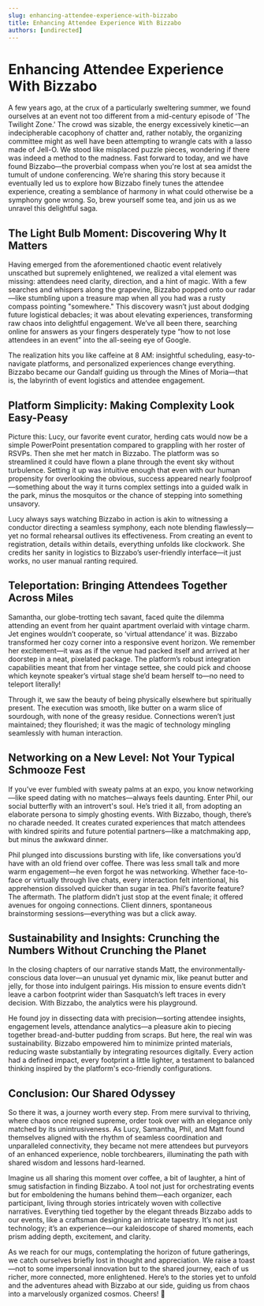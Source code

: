 ```yaml
---
slug: enhancing-attendee-experience-with-bizzabo
title: Enhancing Attendee Experience With Bizzabo
authors: [undirected]
---
```



# Enhancing Attendee Experience With Bizzabo

A few years ago, at the crux of a particularly sweltering summer, we found ourselves at an event not too different from a mid-century episode of 'The Twilight Zone.' The crowd was sizable, the energy excessively kinetic—an indecipherable cacophony of chatter and, rather notably, the organizing committee might as well have been attempting to wrangle cats with a lasso made of Jell-O. We stood like misplaced puzzle pieces, wondering if there was indeed a method to the madness. Fast forward to today, and we have found Bizzabo—the proverbial compass when you're lost at sea amidst the tumult of undone conferencing. We’re sharing this story because it eventually led us to explore how Bizzabo finely tunes the attendee experience, creating a semblance of harmony in what could otherwise be a symphony gone wrong. So, brew yourself some tea, and join us as we unravel this delightful saga.

## The Light Bulb Moment: Discovering Why It Matters

Having emerged from the aforementioned chaotic event relatively unscathed but supremely enlightened, we realized a vital element was missing: attendees need clarity, direction, and a hint of magic. With a few searches and whispers along the grapevine, Bizzabo popped onto our radar—like stumbling upon a treasure map when all you had was a rusty compass pointing "somewhere." This discovery wasn’t just about dodging future logistical debacles; it was about elevating experiences, transforming raw chaos into delightful engagement. We’ve all been there, searching online for answers as your fingers desperately type “how to not lose attendees in an event” into the all-seeing eye of Google.

The realization hits you like caffeine at 8 AM: insightful scheduling, easy-to-navigate platforms, and personalized experiences change everything. Bizzabo became our Gandalf guiding us through the Mines of Moria—that is, the labyrinth of event logistics and attendee engagement.

## Platform Simplicity: Making Complexity Look Easy-Peasy

Picture this: Lucy, our favorite event curator, herding cats would now be a simple PowerPoint presentation compared to grappling with her roster of RSVPs. Then she met her match in Bizzabo. The platform was so streamlined it could have flown a plane through the event sky without turbulence. Setting it up was intuitive enough that even with our human propensity for overlooking the obvious, success appeared nearly foolproof—something about the way it turns complex settings into a guided walk in the park, minus the mosquitos or the chance of stepping into something unsavory.

Lucy always says watching Bizzabo in action is akin to witnessing a conductor directing a seamless symphony, each note blending flawlessly—yet no formal rehearsal outlives its effectiveness. From creating an event to registration, details within details, everything unfolds like clockwork. She credits her sanity in logistics to Bizzabo’s user-friendly interface—it just works, no user manual ranting required.

## Teleportation: Bringing Attendees Together Across Miles

Samantha, our globe-trotting tech savant, faced quite the dilemma attending an event from her quaint apartment overlaid with vintage charm. Jet engines wouldn’t cooperate, so ‘virtual attendance’ it was. Bizzabo transformed her cozy corner into a responsive event horizon. We remember her excitement—it was as if the venue had packed itself and arrived at her doorstep in a neat, pixelated package. The platform’s robust integration capabilities meant that from her vintage settee, she could pick and choose which keynote speaker’s virtual stage she’d beam herself to—no need to teleport literally!

Through it, we saw the beauty of being physically elsewhere but spiritually present. The execution was smooth, like butter on a warm slice of sourdough, with none of the greasy residue. Connections weren’t just maintained; they flourished; it was the magic of technology mingling seamlessly with human interaction.

## Networking on a New Level: Not Your Typical Schmooze Fest

If you’ve ever fumbled with sweaty palms at an expo, you know networking—like speed dating with no matches—always feels daunting. Enter Phil, our social butterfly with an introvert's soul. He’s tried it all, from adopting an elaborate persona to simply ghosting events. With Bizzabo, though, there’s no charade needed. It creates curated experiences that match attendees with kindred spirits and future potential partners—like a matchmaking app, but minus the awkward dinner.

Phil plunged into discussions bursting with life, like conversations you’d have with an old friend over coffee. There was less small talk and more warm engagement—he even forgot he was networking. Whether face-to-face or virtually through live chats, every interaction felt intentional, his apprehension dissolved quicker than sugar in tea. Phil’s favorite feature? The aftermath. The platform didn’t just stop at the event finale; it offered avenues for ongoing connections. Client dinners, spontaneous brainstorming sessions—everything was but a click away.

## Sustainability and Insights: Crunching the Numbers Without Crunching the Planet

In the closing chapters of our narrative stands Matt, the environmentally-conscious data lover—an unusual yet dynamic mix, like peanut butter and jelly, for those into indulgent pairings. His mission to ensure events didn’t leave a carbon footprint wider than Sasquatch’s left traces in every decision. With Bizzabo, the analytics were his playground.

He found joy in dissecting data with precision—sorting attendee insights, engagement levels, attendance analytics—a pleasure akin to piecing together bread-and-butter pudding from scraps. But here, the real win was sustainability. Bizzabo empowered him to minimize printed materials, reducing waste substantially by integrating resources digitally. Every action had a defined impact, every footprint a little lighter, a testament to balanced thinking inspired by the platform's eco-friendly configurations.

## Conclusion: Our Shared Odyssey

So there it was, a journey worth every step. From mere survival to thriving, where chaos once reigned supreme, order took over with an elegance only matched by its unintrusiveness. As Lucy, Samantha, Phil, and Matt found themselves aligned with the rhythm of seamless coordination and unparalleled connectivity, they became not mere attendees but purveyors of an enhanced experience, noble torchbearers, illuminating the path with shared wisdom and lessons hard-learned.

Imagine us all sharing this moment over coffee, a bit of laughter, a hint of smug satisfaction in finding Bizzabo. A tool not just for orchestrating events but for emboldening the humans behind them—each organizer, each participant, living through stories intricately woven with collective narratives. Everything tied together by the elegant threads Bizzabo adds to our events, like a craftsman designing an intricate tapestry. It’s not just technology; it’s an experience—our kaleidoscope of shared moments, each prism adding depth, excitement, and clarity.

As we reach for our mugs, contemplating the horizon of future gatherings, we catch ourselves briefly lost in thought and appreciation. We raise a toast—not to some impersonal innovation but to the shared journey, each of us richer, more connected, more enlightened. Here’s to the stories yet to unfold and the adventures ahead with Bizzabo at our side, guiding us from chaos into a marvelously organized cosmos. Cheers! 🍵